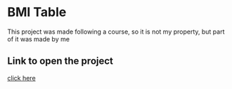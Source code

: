 <link rel="stylesheet" href="css/readme.css">
<h1>BMI Table </h1>

 This project was made following a course, so it is not my property, but part of it was made by me
 
<h2>Link to open the project</h2>
<a href="https://john-enes.github.io/BMI-Tableindex.html">click here</a>